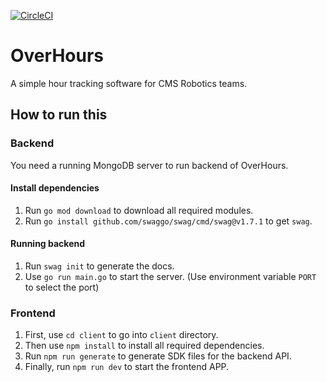 [![CircleCI](https://circleci.com/gh/Team6083/OverHours.svg?style=shield)](https://circleci.com/gh/Team6083/OverHours)

# OverHours

A simple hour tracking software for CMS Robotics teams.

## How to run this

### Backend

You need a running MongoDB server to run backend of OverHours.

#### Install dependencies
1. Run `go mod download` to download all required modules.
2. Run `go install github.com/swaggo/swag/cmd/swag@v1.7.1` to get `swag`.

#### Running backend
1. Run `swag init` to generate the docs.
2. Use `go run main.go` to start the server.
(Use environment variable `PORT` to select the port)

### Frontend

1. First, use `cd client` to go into `client` directory.
2. Then use `npm install` to install all required dependencies.
3. Run `npm run generate` to generate SDK files for the backend API.
4. Finally, run `npm run dev` to start the frontend APP.
